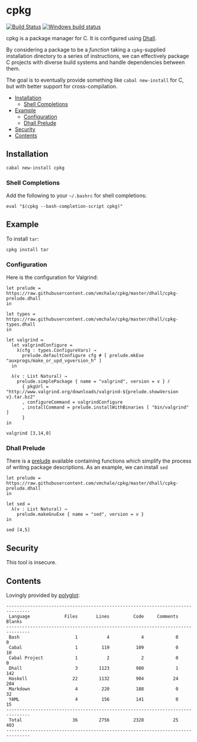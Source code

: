 # cpkg

[![Build Status](https://travis-ci.org/vmchale/cpkg.svg?branch=master)](https://travis-ci.org/vmchale/cpkg)
[![Windows build status](https://ci.appveyor.com/api/projects/status/github/vmchale/cpkg?svg=true)](https://ci.appveyor.com/project/vmchale/cpkg)

cpkg is a package manager for C.
It is configured using
[Dhall](http://github.com/dhall-lang/dhall-haskell).

By considering a package to be a *function* taking a `cpkg`-supplied
installation directory to a series of instructions, we can effectively package
C projects with diverse build systems and handle dependencies between them.

The goal is to eventually provide something like `cabal new-install` for C, but
with better support for cross-compilation.

- [Installation](#installation)
  - [Shell Completions](#shell-completions)
- [Example](#example)
  - [Configuration](#configuration)
  - [Dhall Prelude](#dhall-prelude)
- [Security](#security)
- [Contents](#contents)

## Installation

```
cabal new-install cpkg
```

### Shell Completions

Add the following to your `~/.bashrc` for shell completions:

```
eval "$(cpkg --bash-completion-script cpkg)"
```

## Example

To install `tar`:

```
cpkg install tar
```

### Configuration

Here is the configuration for Valgrind:

```dhall
let prelude = https://raw.githubusercontent.com/vmchale/cpkg/master/dhall/cpkg-prelude.dhall
in

let types = https://raw.githubusercontent.com/vmchale/cpkg/master/dhall/cpkg-types.dhall
in

let valgrind =
  let valgrindConfigure =
    λ(cfg : types.ConfigureVars) →
      prelude.defaultConfigure cfg # [ prelude.mkExe "auxprogs/make_or_upd_vgversion_h" ]
  in

  λ(v : List Natural) →
    prelude.simplePackage { name = "valgrind", version = v } ⫽
      { pkgUrl = "http://www.valgrind.org/downloads/valgrind-${prelude.showVersion v}.tar.bz2"
      , configureCommand = valgrindConfigure
      , installCommand = prelude.installWithBinaries [ "bin/valgrind" ]
      }
in

valgrind [3,14,0]
```

### Dhall Prelude

There is
a [prelude](https://github.com/vmchale/cpkg/blob/master/dhall/cpkg-prelude.dhall)
available containing functions which simplify the process of writing package
descriptions. As an example, we can install `sed`

```dhall
let prelude = https://raw.githubusercontent.com/vmchale/cpkg/master/dhall/cpkg-prelude.dhall
in

let sed =
  λ(v : List Natural) →
    prelude.makeGnuExe { name = "sed", version = v }
in

sed [4,5]
```

## Security

This tool is insecure.

## Contents

Lovingly provided by [polyglot](https://github.com/vmchale/polyglot):

```
-------------------------------------------------------------------------------
 Language             Files       Lines         Code     Comments       Blanks
-------------------------------------------------------------------------------
 Bash                     1           4            4            0            0
 Cabal                    1         119          109            0           10
 Cabal Project            1           2            2            0            0
 Dhall                    3        1123          980            1          142
 Haskell                 22        1132          904           24          204
 Markdown                 4         220          188            0           32
 YAML                     4         156          141            0           15
-------------------------------------------------------------------------------
 Total                   36        2756         2328           25          403
-------------------------------------------------------------------------------
```
